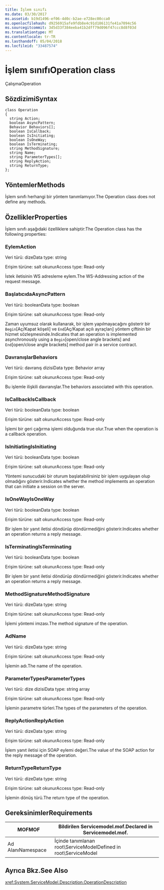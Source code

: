 ```yaml
---
title: İşlem sınıfı
ms.date: 03/30/2017
ms.assetid: b19d1496-ef06-4d0c-b2ae-e728ec00cca0
ms.openlocfilehash: d9256915afe9fdb8e4c91d186131fe41a7094c56
ms.sourcegitcommit: 3d5d33f384eeba41b2dff79d096f47ccc8d8f03d
ms.translationtype: MT
ms.contentlocale: tr-TR
ms.lasthandoff: 05/04/2018
ms.locfileid: "33487574"
---
```

# <a name="operation-class"></a><span data-ttu-id="c47d8-102">İşlem sınıfı</span><span class="sxs-lookup"><span data-stu-id="c47d8-102">Operation class</span></span>
<span data-ttu-id="c47d8-103">Çalışma</span><span class="sxs-lookup"><span data-stu-id="c47d8-103">Operation</span></span>  
  
## <a name="syntax"></a><span data-ttu-id="c47d8-104">Sözdizimi</span><span class="sxs-lookup"><span data-stu-id="c47d8-104">Syntax</span></span>  
  
```  
class Operation  
{  
  string Action;  
  boolean AsyncPattern;  
  Behavior Behaviors[];  
  boolean IsCallback;  
  boolean IsInitiating;  
  boolean IsOneWay;  
  boolean IsTerminating;  
  string MethodSignature;  
  string Name;  
  string ParameterTypes[];  
  string ReplyAction;  
  string ReturnType;  
};  
```  
  
## <a name="methods"></a><span data-ttu-id="c47d8-105">Yöntemler</span><span class="sxs-lookup"><span data-stu-id="c47d8-105">Methods</span></span>  
 <span data-ttu-id="c47d8-106">İşlem sınıfı herhangi bir yöntem tanımlamıyor.</span><span class="sxs-lookup"><span data-stu-id="c47d8-106">The Operation class does not define any methods.</span></span>  
  
## <a name="properties"></a><span data-ttu-id="c47d8-107">Özellikler</span><span class="sxs-lookup"><span data-stu-id="c47d8-107">Properties</span></span>  
 <span data-ttu-id="c47d8-108">İşlem sınıfı aşağıdaki özelliklere sahiptir:</span><span class="sxs-lookup"><span data-stu-id="c47d8-108">The Operation class has the following properties:</span></span>  
  
### <a name="action"></a><span data-ttu-id="c47d8-109">Eylem</span><span class="sxs-lookup"><span data-stu-id="c47d8-109">Action</span></span>  
 <span data-ttu-id="c47d8-110">Veri türü: dize</span><span class="sxs-lookup"><span data-stu-id="c47d8-110">Data type: string</span></span>  
  
 <span data-ttu-id="c47d8-111">Erişim türüne: salt okunur</span><span class="sxs-lookup"><span data-stu-id="c47d8-111">Access type: Read-only</span></span>  
  
 <span data-ttu-id="c47d8-112">İstek iletisinin WS adresleme eylem.</span><span class="sxs-lookup"><span data-stu-id="c47d8-112">The WS-Addressing action of the request message.</span></span>  
  
### <a name="asyncpattern"></a><span data-ttu-id="c47d8-113">Başlatıcıda</span><span class="sxs-lookup"><span data-stu-id="c47d8-113">AsyncPattern</span></span>  
 <span data-ttu-id="c47d8-114">Veri türü: boolean</span><span class="sxs-lookup"><span data-stu-id="c47d8-114">Data type: boolean</span></span>  
  
 <span data-ttu-id="c47d8-115">Erişim türüne: salt okunur</span><span class="sxs-lookup"><span data-stu-id="c47d8-115">Access type: Read-only</span></span>  
  
 <span data-ttu-id="c47d8-116">Zaman uyumsuz olarak kullanarak, bir işlem yapılmayacağını gösterir bir `Begin`[Aç/Kapat köşeli] ve `End`[Aç/Kapat açılı ayraçları] yöntem çiftinin bir hizmet sözleşmesinde.</span><span class="sxs-lookup"><span data-stu-id="c47d8-116">Indicates that an operation is implemented asynchronously using a `Begin`[open/close angle brackets] and `End`[open/close angle brackets] method pair in a service contract.</span></span>  
  
### <a name="behaviors"></a><span data-ttu-id="c47d8-117">Davranışlar</span><span class="sxs-lookup"><span data-stu-id="c47d8-117">Behaviors</span></span>  
 <span data-ttu-id="c47d8-118">Veri türü: davranış dizisi</span><span class="sxs-lookup"><span data-stu-id="c47d8-118">Data type: Behavior array</span></span>  
  
 <span data-ttu-id="c47d8-119">Erişim türüne: salt okunur</span><span class="sxs-lookup"><span data-stu-id="c47d8-119">Access type: Read-only</span></span>  
  
 <span data-ttu-id="c47d8-120">Bu işlemle ilişkili davranışlar.</span><span class="sxs-lookup"><span data-stu-id="c47d8-120">The behaviors associated with this operation.</span></span>  
  
### <a name="iscallback"></a><span data-ttu-id="c47d8-121">IsCallback</span><span class="sxs-lookup"><span data-stu-id="c47d8-121">IsCallback</span></span>  
 <span data-ttu-id="c47d8-122">Veri türü: boolean</span><span class="sxs-lookup"><span data-stu-id="c47d8-122">Data type: boolean</span></span>  
  
 <span data-ttu-id="c47d8-123">Erişim türüne: salt okunur</span><span class="sxs-lookup"><span data-stu-id="c47d8-123">Access type: Read-only</span></span>  
  
 <span data-ttu-id="c47d8-124">İşlemi bir geri çağırma işlemi olduğunda true olur.</span><span class="sxs-lookup"><span data-stu-id="c47d8-124">True when the operation is a callback operation.</span></span>  
  
### <a name="isinitiating"></a><span data-ttu-id="c47d8-125">IsInitiating</span><span class="sxs-lookup"><span data-stu-id="c47d8-125">IsInitiating</span></span>  
 <span data-ttu-id="c47d8-126">Veri türü: boolean</span><span class="sxs-lookup"><span data-stu-id="c47d8-126">Data type: boolean</span></span>  
  
 <span data-ttu-id="c47d8-127">Erişim türüne: salt okunur</span><span class="sxs-lookup"><span data-stu-id="c47d8-127">Access type: Read-only</span></span>  
  
 <span data-ttu-id="c47d8-128">Yöntemi sunucudaki bir oturum başlatabilirsiniz bir işlem uygulayan olup olmadığını gösterir.</span><span class="sxs-lookup"><span data-stu-id="c47d8-128">Indicates whether the method implements an operation that can initiate a session on the server.</span></span>  
  
### <a name="isoneway"></a><span data-ttu-id="c47d8-129">IsOneWay</span><span class="sxs-lookup"><span data-stu-id="c47d8-129">IsOneWay</span></span>  
 <span data-ttu-id="c47d8-130">Veri türü: boolean</span><span class="sxs-lookup"><span data-stu-id="c47d8-130">Data type: boolean</span></span>  
  
 <span data-ttu-id="c47d8-131">Erişim türüne: salt okunur</span><span class="sxs-lookup"><span data-stu-id="c47d8-131">Access type: Read-only</span></span>  
  
 <span data-ttu-id="c47d8-132">Bir işlem bir yanıt iletisi döndürüp döndürmediğini gösterir.</span><span class="sxs-lookup"><span data-stu-id="c47d8-132">Indicates whether an operation returns a reply message.</span></span>  
  
### <a name="isterminating"></a><span data-ttu-id="c47d8-133">IsTerminating</span><span class="sxs-lookup"><span data-stu-id="c47d8-133">IsTerminating</span></span>  
 <span data-ttu-id="c47d8-134">Veri türü: boolean</span><span class="sxs-lookup"><span data-stu-id="c47d8-134">Data type: boolean</span></span>  
  
 <span data-ttu-id="c47d8-135">Erişim türüne: salt okunur</span><span class="sxs-lookup"><span data-stu-id="c47d8-135">Access type: Read-only</span></span>  
  
 <span data-ttu-id="c47d8-136">Bir işlem bir yanıt iletisi döndürüp döndürmediğini gösterir.</span><span class="sxs-lookup"><span data-stu-id="c47d8-136">Indicates whether an operation returns a reply message.</span></span>  
  
### <a name="methodsignature"></a><span data-ttu-id="c47d8-137">MethodSignature</span><span class="sxs-lookup"><span data-stu-id="c47d8-137">MethodSignature</span></span>  
 <span data-ttu-id="c47d8-138">Veri türü: dize</span><span class="sxs-lookup"><span data-stu-id="c47d8-138">Data type: string</span></span>  
  
 <span data-ttu-id="c47d8-139">Erişim türüne: salt okunur</span><span class="sxs-lookup"><span data-stu-id="c47d8-139">Access type: Read-only</span></span>  
  
 <span data-ttu-id="c47d8-140">İşlemi yöntemi imzası.</span><span class="sxs-lookup"><span data-stu-id="c47d8-140">The method signature of the operation.</span></span>  
  
### <a name="name"></a><span data-ttu-id="c47d8-141">Ad</span><span class="sxs-lookup"><span data-stu-id="c47d8-141">Name</span></span>  
 <span data-ttu-id="c47d8-142">Veri türü: dize</span><span class="sxs-lookup"><span data-stu-id="c47d8-142">Data type: string</span></span>  
  
 <span data-ttu-id="c47d8-143">Erişim türüne: salt okunur</span><span class="sxs-lookup"><span data-stu-id="c47d8-143">Access type: Read-only</span></span>  
  
 <span data-ttu-id="c47d8-144">İşlemin adı.</span><span class="sxs-lookup"><span data-stu-id="c47d8-144">The name of the operation.</span></span>  
  
### <a name="parametertypes"></a><span data-ttu-id="c47d8-145">ParameterTypes</span><span class="sxs-lookup"><span data-stu-id="c47d8-145">ParameterTypes</span></span>  
 <span data-ttu-id="c47d8-146">Veri türü: dize dizisi</span><span class="sxs-lookup"><span data-stu-id="c47d8-146">Data type: string array</span></span>  
  
 <span data-ttu-id="c47d8-147">Erişim türüne: salt okunur</span><span class="sxs-lookup"><span data-stu-id="c47d8-147">Access type: Read-only</span></span>  
  
 <span data-ttu-id="c47d8-148">İşlemin parametre türleri.</span><span class="sxs-lookup"><span data-stu-id="c47d8-148">The types of the parameters of the operation.</span></span>  
  
### <a name="replyaction"></a><span data-ttu-id="c47d8-149">ReplyAction</span><span class="sxs-lookup"><span data-stu-id="c47d8-149">ReplyAction</span></span>  
 <span data-ttu-id="c47d8-150">Veri türü: dize</span><span class="sxs-lookup"><span data-stu-id="c47d8-150">Data type: string</span></span>  
  
 <span data-ttu-id="c47d8-151">Erişim türüne: salt okunur</span><span class="sxs-lookup"><span data-stu-id="c47d8-151">Access type: Read-only</span></span>  
  
 <span data-ttu-id="c47d8-152">İşlem yanıt iletisi için SOAP eylemi değeri.</span><span class="sxs-lookup"><span data-stu-id="c47d8-152">The value of the SOAP action for the reply message of the operation.</span></span>  
  
### <a name="returntype"></a><span data-ttu-id="c47d8-153">ReturnType</span><span class="sxs-lookup"><span data-stu-id="c47d8-153">ReturnType</span></span>  
 <span data-ttu-id="c47d8-154">Veri türü: dize</span><span class="sxs-lookup"><span data-stu-id="c47d8-154">Data type: string</span></span>  
  
 <span data-ttu-id="c47d8-155">Erişim türüne: salt okunur</span><span class="sxs-lookup"><span data-stu-id="c47d8-155">Access type: Read-only</span></span>  
  
 <span data-ttu-id="c47d8-156">İşlemin dönüş türü.</span><span class="sxs-lookup"><span data-stu-id="c47d8-156">The return type of the operation.</span></span>  
  
## <a name="requirements"></a><span data-ttu-id="c47d8-157">Gereksinimler</span><span class="sxs-lookup"><span data-stu-id="c47d8-157">Requirements</span></span>  
  
|<span data-ttu-id="c47d8-158">MOF</span><span class="sxs-lookup"><span data-stu-id="c47d8-158">MOF</span></span>|<span data-ttu-id="c47d8-159">Bildirilen Servicemodel.mof.</span><span class="sxs-lookup"><span data-stu-id="c47d8-159">Declared in Servicemodel.mof.</span></span>|  
|---------|-----------------------------------|  
|<span data-ttu-id="c47d8-160">Ad Alanı</span><span class="sxs-lookup"><span data-stu-id="c47d8-160">Namespace</span></span>|<span data-ttu-id="c47d8-161">İçinde tanımlanan root\ServiceModel</span><span class="sxs-lookup"><span data-stu-id="c47d8-161">Defined in root\ServiceModel</span></span>|  
  
## <a name="see-also"></a><span data-ttu-id="c47d8-162">Ayrıca Bkz.</span><span class="sxs-lookup"><span data-stu-id="c47d8-162">See Also</span></span>  
 <xref:System.ServiceModel.Description.OperationDescription>
